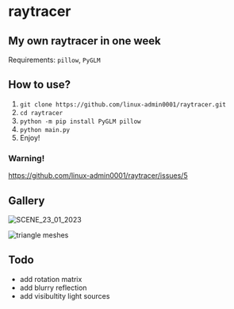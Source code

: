 # raytracer

## My own raytracer in one week
Requirements: `pillow`, `PyGLM`

## How to use?
1. `git clone https://github.com/linux-admin0001/raytracer.git`
2. `cd raytracer`
3. `python -m pip install PyGLM pillow`
4. `python main.py`
5. Enjoy!

### Warning!
https://github.com/linux-admin0001/raytracer/issues/5

## Gallery
![SCENE_23_01_2023](https://user-images.githubusercontent.com/73735838/214106276-8426846d-1223-4975-b741-fcebaefcf87b.png)

![triangle meshes](https://user-images.githubusercontent.com/73735838/210556100-1d1d1aad-550e-4cfd-8e5f-f50bcefb083a.png)

## Todo
* add rotation matrix
* add blurry reflection
* add visibultity light sources
